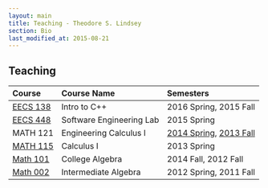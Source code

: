 ```yaml
---
layout: main
title: Teaching - Theodore S. Lindsey
section: Bio
last_modified_at: 2015-08-21
---
```



## Teaching


| Course | Course Name | Semesters |
| :---              | :---                      | :---                                      |
| [EECS 138][138]   | Intro to C++              | 2016 Spring, 2015 Fall                    |
| [EECS 448][448]   | Software Engineering Lab  | 2015 Spring                               |
| MATH 121          | Engineering Calculus I    | [2014 Spring][121s], [2013 Fall][121f]    |
| [MATH 115][115]   | Calculus I                | 2013 Spring                               |
| [Math 101][101]   | College Algebra           | 2014 Fall, 2012 Fall                      |
| [Math 002][002]   | Intermediate Algebra      | 2012 Spring, 2011 Fall                    |

[138]: https://github.com/RagingRoosevelt/EECS138-DemoPrograms/blob/master/README.md
[448]: ./2015S-EECS448/
[121s]: ./2014S-math121/
[121f]: ./2013F-math121/
[115]: ./2013S-math115/
[101]: https://www.math.ku.edu/academics/kap/math101/index.html
[002]: https://www.math.ku.edu/academics/kap/math002/index.html